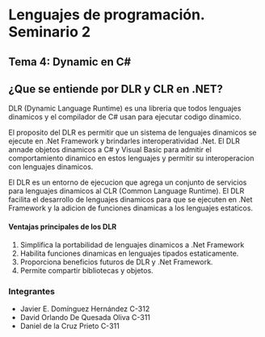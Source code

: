 # Lenguajes de programación. Seminario 2

## Tema 4: Dynamic en C#

## ¿Que se entiende por DLR y CLR en .NET?
  DLR (Dynamic Language Runtime) es una libreria que todos lenguajes dinamicos y el compilador de C# usan para ejecutar codigo dinamico.

  El proposito del DLR es permitir que un sistema de lenguajes dinamicos se ejecute en .Net Framework y brindarles interoperatividad .Net. El DLR annade objetos dinamicos a C# y Visual Basic para admitir el comportamiento dinamico en estos lenguajes y permitir su interoperacion con lenguajes dinamicos.

  El DLR es un entorno de ejecucion que agrega un conjunto de servicios para lenguajes dinamicos al CLR (Common Language Runtime). El DLR facilita el desarrollo de lenguajes dinamicos para que se ejecuten en .Net Framework y la adicion de funciones dinamicas a los lenguajes estaticos.

  #### Ventajas principales de los DLR

  1. Simplifica la portabilidad de lenguajes dinamicos a .Net Framework
  2. Habilita funciones dinamicas en lenguajes tipados estaticamente.
  3. Proporciona beneficios futuros de DLR y .Net Framework.
  4. Permite compartir bibliotecas y objetos.

### Integrantes

- Javier E. Domínguez Hernández C-312
- David Orlando De Quesada Oliva C-311
- Daniel de la Cruz Prieto C-311

